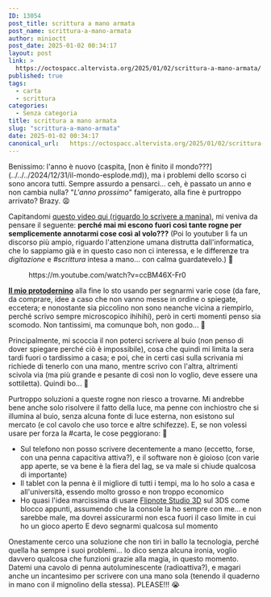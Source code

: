 ```yaml
---
ID: 13054
post_title: scrittura a mano armata
post_name: scrittura-a-mano-armata
author: minioctt
post_date: 2025-01-02 00:34:17
layout: post
link: >
  https://octospacc.altervista.org/2025/01/02/scrittura-a-mano-armata/
published: true
tags:
  - carta
  - scrittura
categories:
  - Senza categoria
title: scrittura a mano armata
slug: "scrittura-a-mano-armata"
date: 2025-01-02 00:34:17
canonical_url:   https://octospacc.altervista.org/2025/01/02/scrittura-a-mano-armata/
---
```

<!-- wp:paragraph -->
<p markdown="1">Benissimo: l'anno è nuovo (caspita, [non è finito il mondo???](../../../2024/12/31/il-mondo-esplode.md)), ma i problemi dello scorso ci sono ancora tutti. Sempre assurdo a pensarci... ceh, è passato un anno e non cambia nulla? "<em>L'anno prossimo</em>" famigerato, alla fine è purtroppo arrivato? Brazy. 😩</p>
<!-- /wp:paragraph -->

<!-- wp:paragraph -->
<p markdown="1">Capitandomi <a href="https://www.youtube.com/watch?v=ccBM46X-Fr0">questo video qui (riguardo lo scrivere a manina)</a>, mi veniva da pensare il seguente: <strong>perché mai mi escono fuori così tante rogne per semplicemente annotarmi cose così al volo???</strong> (Poi lo youtuber lì fa un discorso più ampio, riguardo l'attenzione umana distrutta dall'informatica, che lo sappiamo già e in questo caso non ci interessa, e le differenze tra <em>digitazione</em> e <em>#scrittura</em> intesa a mano... con calma guardatevelo.) 🤥</p>
<!-- /wp:paragraph -->

<!-- wp:paragraph -->
<p markdown="1"></p>
<!-- /wp:paragraph -->

<!-- wp:embed {"url":"https://m.youtube.com/watch?v=ccBM46X-Fr0","type":"video","providerNameSlug":"youtube","responsive":true,"className":"wp-embed-aspect-16-9 wp-has-aspect-ratio"} -->
<figure class="wp-block-embed is-type-video is-provider-youtube wp-block-embed-youtube wp-embed-aspect-16-9 wp-has-aspect-ratio"><div class="wp-block-embed__wrapper">
https://m.youtube.com/watch?v=ccBM46X-Fr0
</div></figure>
<!-- /wp:embed -->

<!-- wp:paragraph -->
<p markdown="1"></p>
<!-- /wp:paragraph -->

<!-- wp:paragraph -->
<p markdown="1"><a href="https://octospacc.altervista.org/2024/11/30/il-protodernino/"><strong>Il mio protodernino</strong></a> alla fine lo sto usando per segnarmi varie cose (da fare, da comprare, idee a caso che non vanno messe in ordine o spiegate, eccetera; e nonostante sia piccolino non sono neanche vicina a riempirlo, perché scrivo sempre microscopico ihihihi), però in certi momenti penso sia scomodo. Non tantissimi, ma comunque boh, non godo... 🤨</p>
<!-- /wp:paragraph -->

<!-- wp:paragraph -->
<p markdown="1">Principalmente, mi scoccia il non poterci scrivere al buio (non penso di dover spiegare perché ciò è impossibile), cosa che quindi mi limita la sera tardi fuori o tardissimo a casa; e poi, che in certi casi sulla scrivania mi richiede di tenerlo con una mano, mentre scrivo con l'altra, altrimenti scivola via (ma più grande e pesante di così non lo voglio, deve essere una sottiletta). Quindi bo... 😤</p>
<!-- /wp:paragraph -->

<!-- wp:paragraph -->
<p markdown="1">Purtroppo soluzioni a queste rogne non riesco a trovarne. Mi andrebbe bene anche solo risolvere il fatto della luce, ma penne con inchiostro che si illumina al buio, senza alcuna fonte di luce esterna, non esistono sul mercato (e col cavolo che uso torce e altre schifezze). E, se non volessi usare per forza la #carta, le cose peggiorano: 👅</p>
<!-- /wp:paragraph -->

<!-- wp:list -->
<ul class="wp-block-list"><!-- wp:list-item -->
<li>Sul telefono non posso scrivere decentemente a mano (eccetto, forse, con una penna capacitiva attiva?), e il software non è gioioso (con varie app aperte, se va bene è la fiera del lag, se va male si chiude qualcosa di importante)</li>
<!-- /wp:list-item -->

<!-- wp:list-item -->
<li>Il tablet con la penna è il migliore di tutti i tempi, ma lo ho solo a casa e all'università, essendo molto grosso e non troppo economico</li>
<!-- /wp:list-item -->

<!-- wp:list-item -->
<li>Ho quasi l'idea marcissima di usare <a href="https://memos.octt.eu.org/m/ngkhtqvTjmYE7fwzy6bTEy">Flipnote Studio 3D</a> sul 3DS come blocco appunti, assumendo che la console la ho sempre con me... e non sarebbe male, ma dovrei assicurarmi non esca fuori il caso limite in cui ho un gioco aperto E devo segnarmi qualcosa sul momento</li>
<!-- /wp:list-item --></ul>
<!-- /wp:list -->

<!-- wp:paragraph -->
<p markdown="1">Onestamente cerco una soluzione che non tiri in ballo la tecnologia, perché quella ha sempre i suoi problemi... lo dico senza alcuna ironia, voglio davvero qualcosa che funzioni grazie alla magia, in questo momento. Datemi una cavolo di penna autoluminescente (radioattiva?), e magari anche un incantesimo per scrivere con una mano sola (tenendo il quaderno in mano con il mignolino della stessa). PLEASE!!! 😭</p>
<!-- /wp:paragraph -->